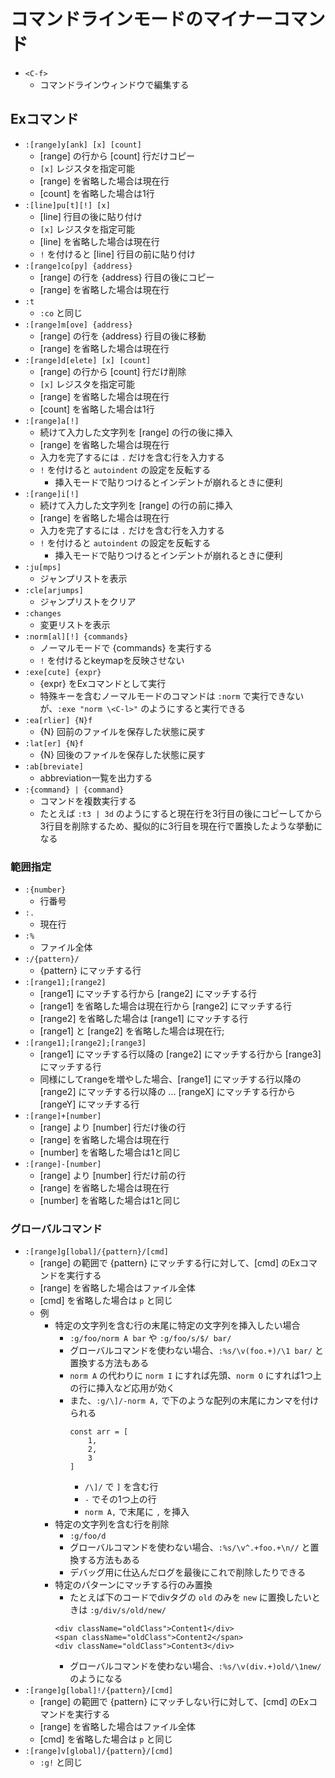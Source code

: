 # コマンドラインモードのマイナーコマンド

- `<C-f>`
    - コマンドラインウィンドウで編集する


## Exコマンド

- `:[range]y[ank] [x] [count]`
    - [range] の行から [count] 行だけコピー
    - `[x]` レジスタを指定可能
    - [range] を省略した場合は現在行
    - [count] を省略した場合は1行
- `:[line]pu[t][!] [x]`
    - [line] 行目の後に貼り付け
    - `[x]` レジスタを指定可能
    - [line] を省略した場合は現在行
    - `!` を付けると [line] 行目の前に貼り付け
- `:[range]co[py] {address}`
    - [range] の行を {address} 行目の後にコピー
    - [range] を省略した場合は現在行
- `:t`
    - `:co` と同じ
- `:[range]m[ove] {address}`
    - [range] の行を {address} 行目の後に移動
    - [range] を省略した場合は現在行
- `:[range]d[elete] [x] [count]`
    - [range] の行から [count] 行だけ削除
    - `[x]` レジスタを指定可能
    - [range] を省略した場合は現在行
    - [count] を省略した場合は1行
- `:[range]a[!]`
    - 続けて入力した文字列を [range] の行の後に挿入
    - [range] を省略した場合は現在行
    - 入力を完了するには `.` だけを含む行を入力する
    - `!` を付けると `autoindent` の設定を反転する
        - 挿入モードで貼りつけるとインデントが崩れるときに便利
- `:[range]i[!]`
    - 続けて入力した文字列を [range] の行の前に挿入
    - [range] を省略した場合は現在行
    - 入力を完了するには `.` だけを含む行を入力する
    - `!` を付けると `autoindent` の設定を反転する
        - 挿入モードで貼りつけるとインデントが崩れるときに便利
- `:ju[mps]`
    - ジャンプリストを表示
- `:cle[arjumps]`
    - ジャンプリストをクリア
- `:changes`
    - 変更リストを表示
- `:norm[al][!] {commands}`
    - ノーマルモードで {commands} を実行する
    - `!` を付けるとkeymapを反映させない
- `:exe[cute] {expr}`
    - {expr} をExコマンドとして実行
    - 特殊キーを含むノーマルモードのコマンドは `:norm` で実行できないが、`:exe "norm \<C-l>"` のようにすると実行できる
- `:ea[rlier] {N}f`
    - {N} 回前のファイルを保存した状態に戻す
- `:lat[er] {N}f`
    - {N} 回後のファイルを保存した状態に戻す
- `:ab[breviate]`
    - abbreviation一覧を出力する
- `:{command} | {command}`
    - コマンドを複数実行する
    - たとえば `:t3 | 3d` のようにすると現在行を3行目の後にコピーしてから3行目を削除するため、擬似的に3行目を現在行で置換したような挙動になる


### 範囲指定

- `:{number}`
    - 行番号
- `:.`
    - 現在行
- `:%`
    - ファイル全体
- `:/{pattern}/`
    - {pattern} にマッチする行
- `:[range1];[range2]`
    - [range1] にマッチする行から [range2] にマッチする行
    - [range1] を省略した場合は現在行から [range2] にマッチする行
    - [range2] を省略した場合は [range1] にマッチする行
    - [range1] と [range2] を省略した場合は現在行;
- `:[range1];[range2];[range3]`
    - [range1] にマッチする行以降の [range2] にマッチする行から [range3] にマッチする行
    - 同様にしてrangeを増やした場合、[range1] にマッチする行以降の [range2] にマッチする行以降の ... [rangeX] にマッチする行から [rangeY] にマッチする行
- `:[range]+[number]`
    - [range] より [number] 行だけ後の行
    - [range] を省略した場合は現在行
    - [number] を省略した場合は1と同じ
- `:[range]-[number]`
    - [range] より [number] 行だけ前の行
    - [range] を省略した場合は現在行
    - [number] を省略した場合は1と同じ


### グローバルコマンド

- `:[range]g[lobal]/{pattern}/[cmd]`
    - [range] の範囲で {pattern} にマッチする行に対して、[cmd] のExコマンドを実行する
    - [range] を省略した場合はファイル全体
    - [cmd] を省略した場合は `p` と同じ
    - 例
        - 特定の文字列を含む行の末尾に特定の文字列を挿入したい場合
            - `:g/foo/norm A bar` や `:g/foo/s/$/ bar/`
            - グローバルコマンドを使わない場合、`:%s/\v(foo.+)/\1 bar/` と置換する方法もある
            - `norm A` の代わりに `norm I` にすれば先頭、`norm O` にすれば1つ上の行に挿入など応用が効く
            - また、`:g/\]/-norm A,` で下のような配列の末尾にカンマを付けられる
                ```
                const arr = [
                    1,
                    2,
                    3
                ]
                ```
                - `/\]/` で `]` を含む行
                - `-` でその1つ上の行
                - `norm A,` で末尾に `,` を挿入
        - 特定の文字列を含む行を削除
            - `:g/foo/d`
            - グローバルコマンドを使わない場合、`:%s/\v^.+foo.+\n//` と置換する方法もある
            - デバッグ用に仕込んだログを最後にこれで削除したりできる
        - 特定のパターンにマッチする行のみ置換
            - たとえば下のコードでdivタグの `old` のみを `new` に置換したいときは `:g/div/s/old/new/`
            ```
            <div className="oldClass">Content1</div>
            <span className="oldClass">Content2</span>
            <div className="oldClass">Content3</div>
            ```
            - グローバルコマンドを使わない場合、`:%s/\v(div.+)old/\1new/` のようになる
- `:[range]g[lobal]!/{pattern}/[cmd]`
    - [range] の範囲で {pattern} にマッチしない行に対して、[cmd] のExコマンドを実行する
    - [range] を省略した場合はファイル全体
    - [cmd] を省略した場合は `p` と同じ
- `:[range]v[global]/{pattern}/[cmd]`
    - `:g!` と同じ
